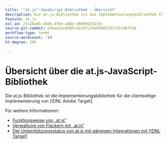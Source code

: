 ```yaml
---
title: '"at.js"-JavaScript-Bibliothek - Übersicht'
description: Die at.js-Bibliothek ist die Implementierungsbibliothek für die clientseitige Implementierung von [!DNL Adobe Target].
feature: at.js
exl-id: 23c2bad5-43db-47be-ab8e-d8099473215c
source-git-commit: e5bae1ac9485c3e1d7c55e6386f332755196ffab
workflow-type: tm+mt
source-wordcount: '49'
ht-degree: 20%

---
```


# Übersicht über die at.js-JavaScript-Bibliothek

Die at.js-Bibliothek ist die Implementierungsbibliothek für die clientseitige Implementierung von [!DNL Adobe Target].

Für weitere Informationen:

* [Funktionsweise von „at.js“](how-atjs-works.md)
* [Verwaltung von Flackern mit „at.js“](manage-flicker-with-atjs.md)
* [Der Unterstützungsstatus von at.js mit gängigen Integrationen mit [!DNL Target]](target-atjs-integrations.md)
